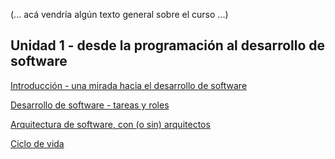 (... acá vendría algún texto general sobre el curso ...)

## Unidad 1 - desde la programación al desarrollo de software

[Introducción - una mirada hacia el desarrollo de software](./programacion-a-desarrollo/mirada-hacia-construccion.md)  

[Desarrollo de software - tareas y roles](./programacion-a-desarrollo/construccion-tareas-roles.md)  

[Arquitectura de software, con (o sin) arquitectos](./programacion-a-desarrollo/arquitectura-de-software.md)  

[Ciclo de vida](./programacion-a-desarrollo/ciclo-de-vida.md)  
